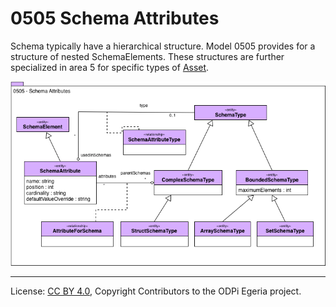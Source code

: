 <!-- SPDX-License-Identifier: CC-BY-4.0 -->
<!-- Copyright Contributors to the ODPi Egeria project. -->

# 0505 Schema Attributes

Schema typically have a hierarchical structure.
Model 0505 provides for a structure of nested SchemaElements.
These structures are further specialized in area 5 for specific types of
[Asset](0010-Base-Model.md).

![UML](0505-Schema-Attributes.png)


----
License: [CC BY 4.0](https://creativecommons.org/licenses/by/4.0/),
Copyright Contributors to the ODPi Egeria project.